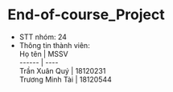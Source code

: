 # End-of-course_Project
- STT nhóm: 24  
- Thông tin thành viên:  
Họ tên | MSSV  
------ | ----  
Trần Xuân Quý | 18120231  
Trương Minh Tài | 18120544
